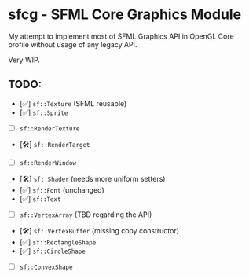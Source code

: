 # sfcg - SFML Core Graphics Module

My attempt to implement most of SFML Graphics API in OpenGL Core profile without usage of any legacy API.

Very WIP.

## TODO:

- [✅] `sf::Texture` (SFML reusable)
- [✅] `sf::Sprite`
- [ ] `sf::RenderTexture`
- [🛠] `sf::RenderTarget`
- [ ] `sf::RenderWindow`
- [🛠] `sf::Shader` (needs more uniform setters)
- [✅] `sf::Font` (unchanged)
- [✅] `sf::Text`
- [ ] `sf::VertexArray` (TBD regarding the API)
- [🛠] `sf::VertexBuffer` (missing copy constructor)
- [✅] `sf::RectangleShape`
- [✅] `sf::CircleShape`
- [ ] `sf::ConvexShape`
